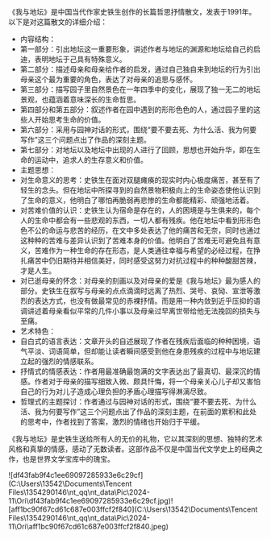 《我与地坛》是中国当代作家史铁生创作的长篇哲思抒情散文，发表于1991年。以下是对这篇散文的详细介绍：

- 内容结构：
- 第一部分：引出地坛这一重要形象，讲述作者与地坛的渊源和地坛给自己的启迪，表明地坛于己具有特殊意义。
- 第二部分：描述母亲和母亲给作者的启发，通过自己独自来到地坛的行为引出母亲这个最为重要的角色，表达了对母亲的追思与感怀。
- 第三部分：描写园子里自然景色在一年四季中的变化，展现了独一无二的地坛景观，也蕴涵着意味深长的生命哲思。
- 第四部分和第五部分：叙述作者在园中遇到的形形色色的人，通过园子里的这些人开始思考生命的价值。
- 第六部分：采用与园神对话的形式，围绕“要不要去死、为什么活、我为何要写作”这三个问题点出了作品的深刻主题。
- 第七部分：对地坛以及地坛中出现的人进行了回顾，思想也开始升华，即在生命的运动中，追求人的生存意义和价值。
- 主题思想：
- 对生命意义的思考：史铁生在面对双腿瘫痪的现实时内心极度痛苦，甚至有了轻生的念头。但在地坛中所探寻到的自然景物积极向上的生命姿态使他认识到了生命的意义，他明白了哪怕再脆弱再悲惨的生命都能精彩、顽强地活着。
- 对苦难价值的认识：史铁生认为宿命是存在的，人的困境是与生俱来的，每个人的生命中都会有一些悲观的东西，一切人都有残疾。他在地坛中看到形形色色不公的命运与悲苦的经历，在文中多处表达了他的痛苦和无奈，同时也通过这种种的苦难与差异认识到了苦难本身的价值。他明白了苦难无可避免且有意义，苦难作为一种生命的存在形态，是人类通往幸福与希望的必经过程，在挣扎痛苦中仍旧期待并相信美好，同时感受这努力对抗过程中的种种酸甜苦辣，才是人生。
- 对已逝母亲的怀念：对母亲的刻画以及对母亲的爱是《我与地坛》最为感人的部分。史铁生在叙写与母亲的点点滴滴时远离了热烈、哭号、哀恸、宣泄等激烈的表达方式，也没有做最常见的赤裸抒情。而是用一种内敛到近乎压抑的语调讲述着母亲看似平常的几件小事以及母亲过早离世带给他无法挽回的损失与至痛。
- 艺术特色：
- 自白式的语言表达：文章开头的自述展现了作者在残疾后面临的种种困境，语气平淡、词语简单，但却能让读者瞬间感受到他在身患残疾的过程中与地坛建立起的强烈的情感联系。
- 抒情式的情感表达：作者用最准确最饱满的文字表达出了最真切、最深沉的情感。作者对于母亲的描写细致入微、颇具忏悔，将一个母亲关心儿子却又害怕自己的行为对儿子造成心理负担的矛盾心理描写得淋漓尽致。
- 哲理式的主题探讨：作者通过与园神对话的形式，围绕“要不要去死、为什么活、我为何要写作”这三个问题点出了作品的深刻主题，在前面的累积和此处的思考中，作者找到了答案，激烈的情绪也开始归于平缓。

《我与地坛》是史铁生送给所有人的无价的礼物，它以其深刻的思想、独特的艺术风格和真挚的情感，感动了无数读者。这部作品不仅是中国当代文学史上的经典之作，也是世界文学宝库中的瑰宝。

![df43fab9f4c1ee69097285933e6c29cf](C:\Users\13542\Documents\Tencent Files\1354290146\nt_qq\nt_data\Pic\2024-11\Ori\df43fab9f4c1ee69097285933e6c29cf.jpg)![aff1bc90f67cd61c687e003ffcf2f840](C:\Users\13542\Documents\Tencent Files\1354290146\nt_qq\nt_data\Pic\2024-11\Ori\aff1bc90f67cd61c687e003ffcf2f840.jpeg)